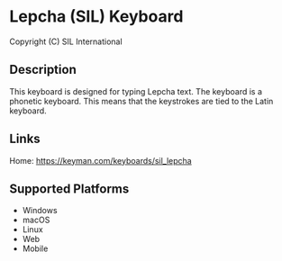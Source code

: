 Lepcha (SIL) Keyboard
=====================

Copyright (C) SIL International

Description
-----------
This keyboard is designed for typing Lepcha text. The keyboard is a phonetic keyboard. This means that the keystrokes are tied to the Latin keyboard. 

Links
-----
Home: https://keyman.com/keyboards/sil_lepcha

Supported Platforms
-------------------
 * Windows
 * macOS
 * Linux
 * Web
 * Mobile

